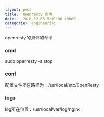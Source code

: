 ```yaml
---
layout: post
title:  Openresty 命令
date:   2018-12-03 9:00:00 +0800
categories: engineering
---
```

openresty 的具体的命令
### cmd

sudo openresty -s stop

### conf
配置文件所在路径为：/usr/local/etc/OpenResty

### logs
log所在位置：/usr/local/var/log/nginx
